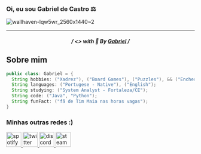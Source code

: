 ### Oi, eu sou Gabriel de Castro ⚖

![wallhaven-lqw5wr_2560x1440~2](https://user-images.githubusercontent.com/108163958/231914865-d82ba7b5-7687-4767-919b-73ecb6d3e326.png)
<hr>
<h5 align='center'>
  / <> with 🧡 By <a href="https://github.com/kkmood">Gabriel</a> /
<h5>

## Sobre mim
  
<!--
```java
public class: mood = {
  hobbies: "Xadrez", "Board Games", "Puzzles" && "Encher seu saco",
  languages: ["Portugese - Native"], ["English"],
  studying: ["System Analyst - Fortaleza/CE"],
  code: ("Java && JavaScript");
  funFact: "fã de Seu Jorge nas horas vagas"
}
```
-->

```java
public class: Gabriel = {
  String hobbies: ("Xadrez"), ("Board Games"), ("Puzzles"), && ("Encher seu saco");
  String languages: ("Portugese - Native"), ("English");
  String studying: ("System Analyst - Fortaleza/CE");
  String code: ("Java", "Python");
  String funFact: ("fã de Tim Maia nas horas vagas");
}
```
  
<h3 align="left">Minhas outras redes :)</h3>


<p align="left"> 
  <a href="https://open.spotify.com/user/x7mx1q4qmpfw5ud5hf8229u3o" target="_blank" rel="noreferrer"> 
    <img src=https://user-images.githubusercontent.com/108163958/231923620-e78d7194-3c21-4401-8b73-2efed8408bcf.png alt="spotify" width="40" height="40"/> 
  </a> 
  <a href="https://twitter.com/kkmood0" target="_blank" rel="noreferrer"> 
    <img src="https://user-images.githubusercontent.com/108163958/231924005-c4bc579d-705d-475a-9b7d-5bbe9558d5c1.png" alt="twitter" width="40" height="40"/> 
  </a> 
  <a href="https://kkmood.github.io/HTML" target="_blank" rel="noreferrer">
    <img src="https://user-images.githubusercontent.com/108163958/231924583-ab044388-57ab-40a8-b7b4-c5574495e231.png" alt="discord" width="40" height="40"/>
  </a>
  <a href="https://steamcommunity.com/id/moodkk/" target="_blank" rel="noreferrer"> 
    <img src="https://user-images.githubusercontent.com/108163958/231929728-0cd56920-71f5-4835-a135-e24bf699dc2d.png" alt="steam" width="40" height="40"/> 
  </a>  
</p>
